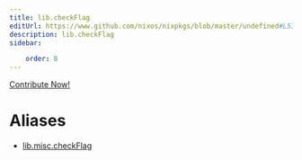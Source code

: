 ```yaml
---
title: lib.checkFlag
editUrl: https://www.github.com/nixos/nixpkgs/blob/master/undefined#L57C15
description: lib.checkFlag
sidebar:

    order: 8
---
```


<a href="https://www.github.com/nixos/nixpkgs/blob/master/undefined#L57C15">Contribute Now!</a>


# Aliases

- [lib.misc.checkFlag](/nix-doc-comments/reference/lib/misc/lib-misc-checkflag)


